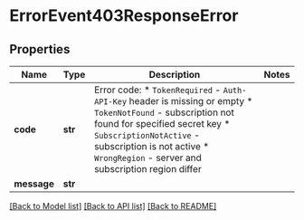 # ErrorEvent403ResponseError

## Properties
Name | Type | Description | Notes
------------ | ------------- | ------------- | -------------
**code** | **str** | Error code:  * `TokenRequired` - `Auth-API-Key` header is missing or empty  * `TokenNotFound` - subscription not found for specified secret key  * `SubscriptionNotActive` - subscription is not active  * `WrongRegion` - server and subscription region differ  | 
**message** | **str** |  | 

[[Back to Model list]](../README.md#documentation-for-models) [[Back to API list]](../README.md#documentation-for-api-endpoints) [[Back to README]](../README.md)

